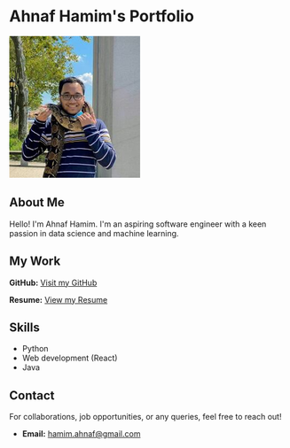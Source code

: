 # Ahnaf Hamim's Portfolio

![Your Picture (Optional)](241660169_1758091691246250_2605343083019463062_n.jpg) 

## About Me
Hello! I'm Ahnaf Hamim. I'm an aspiring software engineer with a keen passion in data science and machine learning.

## My Work

**GitHub:** [Visit my GitHub](https://github.com/AhnafHamim)

**Resume:** [View my Resume](https://docs.google.com/document/d/11D0nhE5ISRrXxmQi4PJ6ygp_2djJm8SWsMg7ebwsWPY/edit?usp=sharing)

## Skills

- Python
- Web development (React)
- Java

## Contact
For collaborations, job opportunities, or any queries, feel free to reach out!

- **Email:** [hamim.ahnaf@gmail.com](mailto:hamim.ahnaf@gmail.com)
